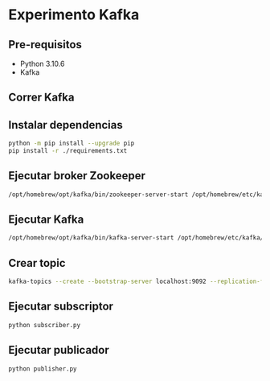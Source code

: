 # Experimento Kafka

## Pre-requisitos

- Python 3.10.6
- Kafka

## Correr Kafka



## Instalar dependencias

```bash
python -m pip install --upgrade pip
pip install -r ./requirements.txt
```

## Ejecutar broker Zookeeper

```bash
/opt/homebrew/opt/kafka/bin/zookeeper-server-start /opt/homebrew/etc/kafka/zookeeper.properties
```

## Ejecutar Kafka

```bash
/opt/homebrew/opt/kafka/bin/kafka-server-start /opt/homebrew/etc/kafka/server.properties
```

## Crear topic

```bash
kafka-topics --create --bootstrap-server localhost:9092 --replication-factor 1 --partitions 1 --topic miso
```

## Ejecutar subscriptor

```bash
python subscriber.py
```

## Ejecutar publicador

```bash
python publisher.py
```